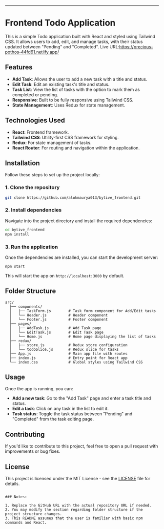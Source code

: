 
---
# Frontend Todo Application

This is a simple Todo application built with React and styled using Tailwind CSS. It allows users to add, edit, and manage tasks, with their status updated between "Pending" and "Completed".
Live URL:https://precious-pothos-44fd61.netlify.app/
## Features

- **Add Task**: Allows the user to add a new task with a title and status.
- **Edit Task**: Edit an existing task's title and status.
- **Task List**: View the list of tasks with the option to mark them as completed or pending.
- **Responsive**: Built to be fully responsive using Tailwind CSS.
- **State Management**: Uses Redux for state management.

## Technologies Used

- **React**: Frontend framework.
- **Tailwind CSS**: Utility-first CSS framework for styling.
- **Redux**: For state management of tasks.
- **React Router**: For routing and navigation within the application.

## Installation

Follow these steps to set up the project locally:

### 1. Clone the repository

```bash
git clone https://github.com/alokmaurya013/bytive_frontend.git
```

### 2. Install dependencies

Navigate into the project directory and install the required dependencies:

```bash
cd bytive_frontend
npm install
```

### 3. Run the application

Once the dependencies are installed, you can start the development server:

```bash
npm start
```

This will start the app on `http://localhost:3000` by default.

## Folder Structure

```plaintext
src/
  ├── components/
  │   ├── TaskForm.js        # Task form component for Add/Edit tasks
  │   └── Header.js          # Header component
  │   └── Footer.js          # Footer component
  ├── pages/
  │   ├── AddTask.js         # Add Task page
  │   └── EditTask.js        # Edit Task page
  │   └── Home.js            # Home page displaying the list of tasks
  ├── redux/
  │   ├── store.js           # Redux store configuration
  │   └── todoSlice.js       # Redux slice for tasks
  ├── App.js                 # Main app file with routes
  ├── index.js               # Entry point for React app
  └── index.css              # Global styles using Tailwind CSS
```

## Usage

Once the app is running, you can:

- **Add a new task**: Go to the "Add Task" page and enter a task title and status.
- **Edit a task**: Click on any task in the list to edit it.
- **Task status**: Toggle the task status between "Pending" and "Completed" from the task editing page.

## Contributing

If you'd like to contribute to this project, feel free to open a pull request with improvements or bug fixes.

## License

This project is licensed under the MIT License - see the [LICENSE](LICENSE) file for details.

```

### Notes:

1. Replace the GitHub URL with the actual repository URL if needed.
2. You may modify the section regarding folder structure if the project structure changes.
3. This README assumes that the user is familiar with basic npm commands and React.
